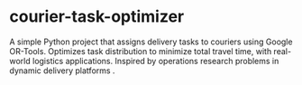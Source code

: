 # courier-task-optimizer
A simple Python project that assigns delivery tasks to couriers using Google OR-Tools. Optimizes task distribution to minimize total travel time, with real-world logistics applications. Inspired by operations research problems in dynamic delivery platforms .
